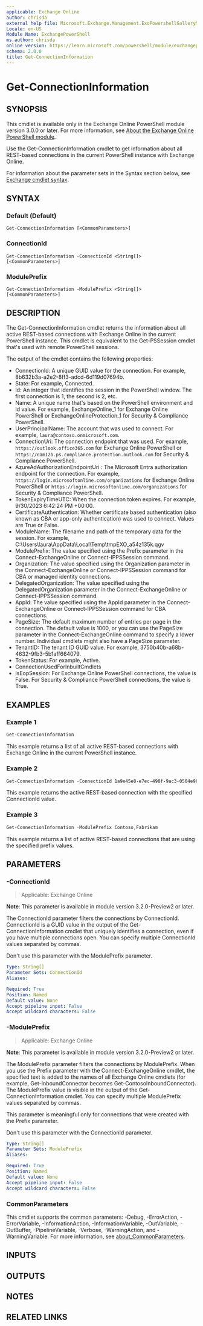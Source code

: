 ```yaml
---
applicable: Exchange Online
author: chrisda
external help file: Microsoft.Exchange.Management.ExoPowershellGalleryModule.dll-Help.xml
Locale: en-US
Module Name: ExchangePowerShell
ms.author: chrisda
online version: https://learn.microsoft.com/powershell/module/exchangepowershell/get-connectioninformation
schema: 2.0.0
title: Get-ConnectionInformation
---
```


# Get-ConnectionInformation

## SYNOPSIS
This cmdlet is available only in the Exchange Online PowerShell module version 3.0.0 or later. For more information, see [About the Exchange Online PowerShell module](https://aka.ms/exov3-module).

Use the Get-ConnectionInformation cmdlet to get information about all REST-based connections in the current PowerShell instance with Exchange Online.

For information about the parameter sets in the Syntax section below, see [Exchange cmdlet syntax](https://learn.microsoft.com/powershell/exchange/exchange-cmdlet-syntax).

## SYNTAX

### Default (Default)
```
Get-ConnectionInformation [<CommonParameters>]
```

### ConnectionId
```
Get-ConnectionInformation -ConnectionId <String[]> [<CommonParameters>]
```

### ModulePrefix
```
Get-ConnectionInformation -ModulePrefix <String[]> [<CommonParameters>]
```

## DESCRIPTION
The Get-ConnectionInformation cmdlet returns the information about all active REST-based connections with Exchange Online in the current PowerShell instance. This cmdlet is equivalent to the Get-PSSession cmdlet that's used with remote PowerShell sessions.

The output of the cmdlet contains the following properties:

- ConnectionId: A unique GUID value for the connection. For example, 8b632b3a-a2e2-8ff3-adcd-6d119d07694b.
- State: For example, Connected.
- Id: An integer that identifies the session in the PowerShell window. The first connection is 1, the second is 2, etc.
- Name: A unique name that's based on the PowerShell environment and Id value. For example, ExchangeOnline_1 for Exchange Online PowerShell or ExchangeOnlineProtection_1 for Security & Compliance PowerShell.
- UserPrincipalName: The account that was used to connect. For example, `laura@contoso.onmicrosoft.com`.
- ConnectionUri: The connection endpoint that was used. For example, `https://outlook.office365.com` for Exchange Online PowerShell or `https://nam12b.ps.compliance.protection.outlook.com` for Security & Compliance PowerShell.
- AzureAdAuthorizationEndpointUri : The Microsoft Entra authorization endpoint for the connection. For example, `https://login.microsoftonline.com/organizations` for Exchange Online PowerShell or `https://login.microsoftonline.com/organizations` for Security & Compliance PowerShell.
- TokenExpiryTimeUTC: When the connection token expires. For example, 9/30/2023 6:42:24 PM +00:00.
- CertificateAuthentication: Whether certificate based authentication (also known as CBA or app-only authentication) was used to connect. Values are True or False.
- ModuleName: The filename and path of the temporary data for the session. For example, C:\Users\laura\AppData\Local\Temp\tmpEXO_a54z135k.qgv
- ModulePrefix: The value specified using the Prefix parameter in the Connect-ExchangeOnline or Connect-IPPSSession command.
- Organization: The value specified using the Organization parameter in the Connect-ExchangeOnline or Connect-IPPSSession command for CBA or managed identity connections.
- DelegatedOrganization: The value specified using the DelegatedOrganization parameter in the Connect-ExchangeOnline or Connect-IPPSSession command.
- AppId: The value specified using the AppId parameter in the Connect-ExchangeOnline or Connect-IPPSSession command for CBA connections.
- PageSize: The default maximum number of entries per page in the connection. The default value is 1000, or you can use the PageSize parameter in the Connect-ExchangeOnline command to specify a lower number. Individual cmdlets might also have a PageSize parameter.
- TenantID: The tenant ID GUID value. For example, 3750b40b-a68b-4632-9fb3-5b1aff664079.
- TokenStatus: For example, Active.
- ConnectionUsedForInbuiltCmdlets
- IsEopSession: For Exchange Online PowerShell connections, the value is False. For Security & Compliance PowerShell connections, the value is True.

## EXAMPLES

### Example 1
```powershell
Get-ConnectionInformation
```

This example returns a list of all active REST-based connections with Exchange Online in the current PowerShell instance.

### Example 2
```powershell
Get-ConnectionInformation -ConnectionId 1a9e45e8-e7ec-498f-9ac3-0504e987fa85
```

This example returns the active REST-based connection with the specified ConnectionId value.

### Example 3
```powershell
Get-ConnectionInformation -ModulePrefix Contoso,Fabrikam
```

This example returns a list of active REST-based connections that are using the specified prefix values.

## PARAMETERS

### -ConnectionId

> Applicable: Exchange Online

**Note**: This parameter is available in module version 3.2.0-Preview2 or later.

The ConnectionId parameter filters the connections by ConnectionId. ConnectionId is a GUID value in the output of the Get-ConnectionInformation cmdlet that uniquely identifies a connection, even if you have multiple connections open. You can specify multiple ConnectionId values separated by commas.

Don't use this parameter with the ModulePrefix parameter.

```yaml
Type: String[]
Parameter Sets: ConnectionId
Aliases:

Required: True
Position: Named
Default value: None
Accept pipeline input: False
Accept wildcard characters: False
```

### -ModulePrefix

> Applicable: Exchange Online

**Note**: This parameter is available in module version 3.2.0-Preview2 or later.

The ModulePrefix parameter filters the connections by ModulePrefix. When you use the Prefix parameter with the Connect-ExchangeOnline cmdlet, the specified text is added to the names of all Exchange Online cmdlets (for example, Get-InboundConnector becomes Get-ContosoInboundConnector). The ModulePrefix value is visible in the output of the Get-ConnectionInformation cmdlet. You can specify multiple ModulePrefix values separated by commas.

This parameter is meaningful only for connections that were created with the Prefix parameter.

Don't use this parameter with the ConnectionId parameter.

```yaml
Type: String[]
Parameter Sets: ModulePrefix
Aliases:

Required: True
Position: Named
Default value: None
Accept pipeline input: False
Accept wildcard characters: False
```

### CommonParameters
This cmdlet supports the common parameters: -Debug, -ErrorAction, -ErrorVariable, -InformationAction, -InformationVariable, -OutVariable, -OutBuffer, -PipelineVariable, -Verbose, -WarningAction, and -WarningVariable. For more information, see [about_CommonParameters](https://go.microsoft.com/fwlink/p/?LinkID=113216).

## INPUTS

## OUTPUTS

## NOTES

## RELATED LINKS
